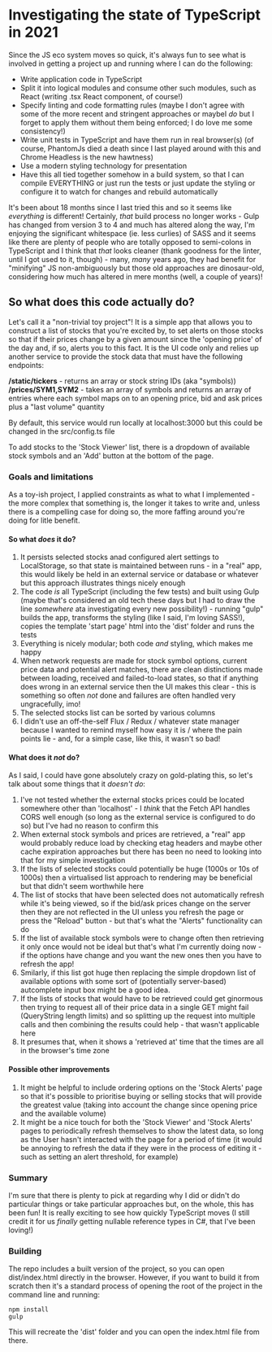 # Investigating the state of TypeScript in 2021

Since the JS eco system moves so quick, it's always fun to see what is involved in getting a project up and running where I can do the following:

- Write application code in TypeScript
- Split it into logical modules and consume other such modules, such as React (writing .tsx React component, of course!)
- Specify linting and code formatting rules (maybe I don't agree with some of the more recent and stringent approaches or maybeI *do* but I forget to apply them without them being enforced; I do love me some consistency!)
- Write unit tests in TypeScript and have them run in real browser(s) (of course, PhantomJs died a death since I last played around with this and Chrome Headless is the new hawtness)
- Use a modern styling technology for presentation
- Have this all tied together somehow in a build system, so that I can compile EVERYTHING or just run the tests or just update the styling or configure it to watch for changes and rebuild automatically

It's been about 18 months since I last tried this and so it seems like *everything* is different! Certainly, *that* build process no longer works - Gulp has changed from version 3 to 4 and much has altered along the way, I'm enjoying the significant whitespace (ie. less curlies) of SASS and it seems like there are plenty of people who are totally opposed to semi-colons in TypeScript and I think that *that* looks cleaner (thank goodness for the linter, until I got used to it, though) - many, *many* years ago, they had benefit for "minifying" JS non-ambiguously but those old approaches are dinosaur-old, considering how much has altered in mere months (well, a couple of years)!

## So what does this code actually do?

Let's call it a "non-trivial toy project"! It is a simple app that allows you to construct a list of stocks that you're excited by, to set alerts on those stocks so that if their prices change by a given amount since the 'opening price' of the day and, if so, alerts you to this fact. It is the UI code only and relies up another service to provide the stock data that must have the following endpoints:

**/static/tickers** - returns an array or stock string IDs (aka "symbols))
**/prices/SYM1,SYM2** - takes an array of symbols and returns an array of entries where each symbol maps on to an opening price, bid and ask prices plus a "last volume" quantity

By default, this service would run locally at localhost:3000 but this could be changed in the src/config.ts file

To add stocks to the 'Stock Viewer' list, there is a dropdown of available stock symbols and an 'Add' button at the bottom of the page.

### Goals and limitations

As a toy-ish project, I applied constraints as what to what I implemented - the more complex that something is, the longer it takes to write and, unless there is a compelling case for doing so, the more faffing around you're doing for litle benefit.

#### So what *does* it do?

1. It persists selected stocks anad configured alert settings to LocalStorage, so that state is maintained between runs - in a "real" app, this would likely be held in an external service or database or whatever but this approach illustrates things nicely enough
1. The code *is* all TypeScript (including the few tests) and built using Gulp (maybe that's considered an old tech these days but I had to draw the line *somewhere* ata investigating every new possibility!) - running "gulp" builds the app, transforms the styling (like I said, I'm loving SASS!), copies the template 'start page' html into the 'dist' folder and runs the tests
1. Everything is nicely modular; both code *and* styling, which makes me happy
1. When network requests are made for stock symbol options, current price data and potential alert matches, there are clean distinctions made between loading, received and failed-to-load states, so that if anything does wrong in an external service then the UI makes this clear - this is something so often *not* done and failures are often handled very ungracefully, imo!
1. The selected stocks list can be sorted by various columns
1. I didn't use an off-the-self Flux / Redux / whatever state manager because I wanted to remind myself how easy it is / where the pain points lie - and, for a simple case, like this, it wasn't so bad!

#### What does it *not* do?

As I said, I could have gone absolutely crazy on gold-plating this, so let's talk about some things that it *doesn't do*:

1. I've not tested whether the external stocks prices could be located somewhere other than 'localhost' - I *think* that the Fetch API handles CORS well enough (so long as the external service is configured to do so) but I've had no reason to confirm this
1. When external stock symbols and prices are retrieved, a "real" app would probably reduce load by checking etag headers and maybe other cache expiration approaches but there has been no need to looking into that for my simple investigation
1. If the lists of selected stocks could potentially be huge (1000s or 10s of 1000s) then a virtualised list approach to rendering may be beneficial but that didn't seem worthwhile here
1. The list of stocks that have been selected does not automatically refresh while it's being viewed, so if the bid/ask prices change on the server then they are not reflected in the UI unless you refresh the page or press the "Reload" button - but that's what the "Alerts" functionality can do
1. If the list of available stock symbols were to change often then retrieving it only once would not be ideal but that's what I'm currently doing now - if the options have change and you want the new ones then you have to refresh the app!
1. Smilarly, if this list got huge then replacing the simple dropdown list of available options with some sort of (potentially server-based) autcomplete input box might be a good idea.
1. If the lists of stocks that would have to be retrieved could get ginormous then trying to request all of their price data in a single GET might fail (QueryString length limits) and so splitting up the request into multiple calls and then combining the results could help - that wasn't applicable here
1. It presumes that, when it shows a 'retrieved at' time that the times are all in the browser's time zone

#### Possible other improvements

1. It might be helpful to include ordering options on the 'Stock Alerts' page so that it's possible to prioritise buying or selling stocks that will provide the greatest value (taking into account the change since opening price and the available volume)
1. It might be a nice touch for both the 'Stock Viewer' and 'Stock Alerts' pages to periodically refresh themselves to show the latest data, so long as the User hasn't interacted with the page for a period of time (it would be annoying to refresh the data if they were in the process of editing it - such as setting an alert threshold, for example)

### Summary

I'm sure that there is plenty to pick at regarding why I did or didn't do particular things or take particular approaches but, on the whole, this has been fun! It is really exciting to see how quickly TypeScript moves (I still credit it for us *finally* getting nullable reference types in C#, that I've been loving!)

### Building

The repo includes a built version of the project, so you can open dist/index.html directly in the browser. However, if you want to build it from scratch then it's a standard process of opening the root of the project in the command line and running:

````
npm install
gulp
````

This will recreate the 'dist' folder and you can open the index.html file from there.
